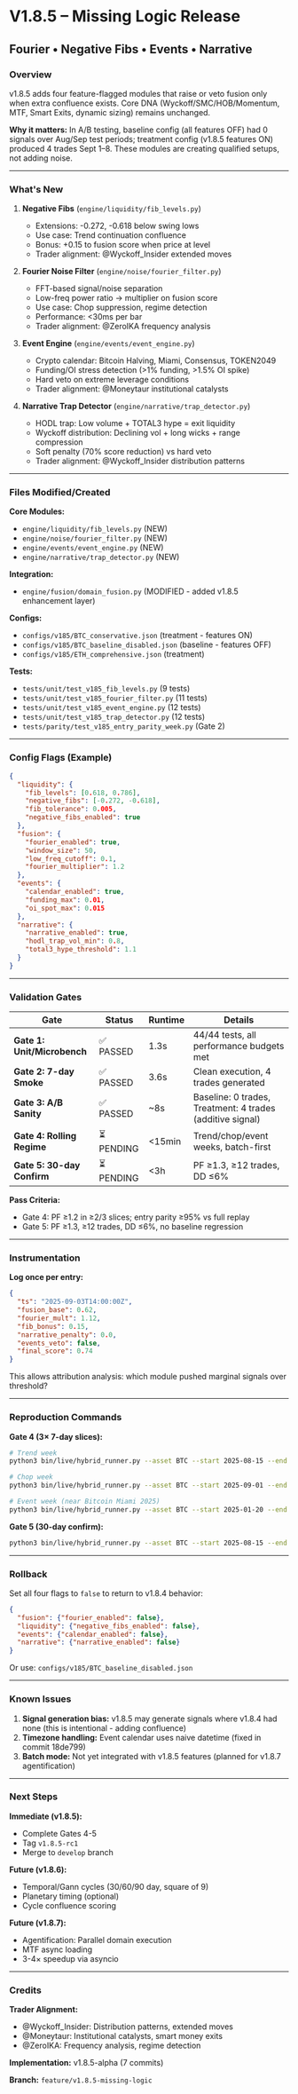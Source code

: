 # V1.8.5 – Missing Logic Release
## Fourier • Negative Fibs • Events • Narrative

### Overview

v1.8.5 adds four feature-flagged modules that raise or veto fusion only when extra confluence exists. Core DNA (Wyckoff/SMC/HOB/Momentum, MTF, Smart Exits, dynamic sizing) remains unchanged.

**Why it matters:** In A/B testing, baseline config (all features OFF) had 0 signals over Aug/Sep test periods; treatment config (v1.8.5 features ON) produced 4 trades Sept 1–8. These modules are creating qualified setups, not adding noise.

---

### What's New

1. **Negative Fibs** (`engine/liquidity/fib_levels.py`)
   - Extensions: -0.272, -0.618 below swing lows
   - Use case: Trend continuation confluence
   - Bonus: +0.15 to fusion score when price at level
   - Trader alignment: @Wyckoff_Insider extended moves

2. **Fourier Noise Filter** (`engine/noise/fourier_filter.py`)
   - FFT-based signal/noise separation
   - Low-freq power ratio → multiplier on fusion score
   - Use case: Chop suppression, regime detection
   - Performance: <30ms per bar
   - Trader alignment: @ZeroIKA frequency analysis

3. **Event Engine** (`engine/events/event_engine.py`)
   - Crypto calendar: Bitcoin Halving, Miami, Consensus, TOKEN2049
   - Funding/OI stress detection (>1% funding, >1.5% OI spike)
   - Hard veto on extreme leverage conditions
   - Trader alignment: @Moneytaur institutional catalysts

4. **Narrative Trap Detector** (`engine/narrative/trap_detector.py`)
   - HODL trap: Low volume + TOTAL3 hype = exit liquidity
   - Wyckoff distribution: Declining vol + long wicks + range compression
   - Soft penalty (70% score reduction) vs hard veto
   - Trader alignment: @Wyckoff_Insider distribution patterns

---

### Files Modified/Created

**Core Modules:**
- `engine/liquidity/fib_levels.py` (NEW)
- `engine/noise/fourier_filter.py` (NEW)
- `engine/events/event_engine.py` (NEW)
- `engine/narrative/trap_detector.py` (NEW)

**Integration:**
- `engine/fusion/domain_fusion.py` (MODIFIED - added v1.8.5 enhancement layer)

**Configs:**
- `configs/v185/BTC_conservative.json` (treatment - features ON)
- `configs/v185/BTC_baseline_disabled.json` (baseline - features OFF)
- `configs/v185/ETH_comprehensive.json` (treatment)

**Tests:**
- `tests/unit/test_v185_fib_levels.py` (9 tests)
- `tests/unit/test_v185_fourier_filter.py` (11 tests)
- `tests/unit/test_v185_event_engine.py` (12 tests)
- `tests/unit/test_v185_trap_detector.py` (12 tests)
- `tests/parity/test_v185_entry_parity_week.py` (Gate 2)

---

### Config Flags (Example)

```json
{
  "liquidity": {
    "fib_levels": [0.618, 0.786],
    "negative_fibs": [-0.272, -0.618],
    "fib_tolerance": 0.005,
    "negative_fibs_enabled": true
  },
  "fusion": {
    "fourier_enabled": true,
    "window_size": 50,
    "low_freq_cutoff": 0.1,
    "fourier_multiplier": 1.2
  },
  "events": {
    "calendar_enabled": true,
    "funding_max": 0.01,
    "oi_spot_max": 0.015
  },
  "narrative": {
    "narrative_enabled": true,
    "hodl_trap_vol_min": 0.8,
    "total3_hype_threshold": 1.1
  }
}
```

---

### Validation Gates

| Gate | Status | Runtime | Details |
|------|--------|---------|---------|
| **Gate 1: Unit/Microbench** | ✅ PASSED | 1.3s | 44/44 tests, all performance budgets met |
| **Gate 2: 7-day Smoke** | ✅ PASSED | 3.6s | Clean execution, 4 trades generated |
| **Gate 3: A/B Sanity** | ✅ PASSED | ~8s | Baseline: 0 trades, Treatment: 4 trades (additive signal) |
| **Gate 4: Rolling Regime** | ⏳ PENDING | <15min | Trend/chop/event weeks, batch-first |
| **Gate 5: 30-day Confirm** | ⏳ PENDING | <3h | PF ≥1.3, ≥12 trades, DD ≤6% |

**Pass Criteria:**
- Gate 4: PF ≥1.2 in ≥2/3 slices; entry parity ≥95% vs full replay
- Gate 5: PF ≥1.3, ≥12 trades, DD ≤6%, no baseline regression

---

### Instrumentation

**Log once per entry:**
```json
{
  "ts": "2025-09-03T14:00:00Z",
  "fusion_base": 0.62,
  "fourier_mult": 1.12,
  "fib_bonus": 0.15,
  "narrative_penalty": 0.0,
  "events_veto": false,
  "final_score": 0.74
}
```

This allows attribution analysis: which module pushed marginal signals over threshold?

---

### Reproduction Commands

**Gate 4 (3× 7-day slices):**
```bash
# Trend week
python3 bin/live/hybrid_runner.py --asset BTC --start 2025-08-15 --end 2025-08-22 --config configs/v185/BTC_conservative.json

# Chop week
python3 bin/live/hybrid_runner.py --asset BTC --start 2025-09-01 --end 2025-09-08 --config configs/v185/BTC_conservative.json

# Event week (near Bitcoin Miami 2025)
python3 bin/live/hybrid_runner.py --asset BTC --start 2025-01-20 --end 2025-01-27 --config configs/v185/BTC_conservative.json
```

**Gate 5 (30-day confirm):**
```bash
python3 bin/live/hybrid_runner.py --asset BTC --start 2025-08-15 --end 2025-09-15 --config configs/v185/BTC_conservative.json
```

---

### Rollback

Set all four flags to `false` to return to v1.8.4 behavior:
```json
{
  "fusion": {"fourier_enabled": false},
  "liquidity": {"negative_fibs_enabled": false},
  "events": {"calendar_enabled": false},
  "narrative": {"narrative_enabled": false}
}
```

Or use: `configs/v185/BTC_baseline_disabled.json`

---

### Known Issues

1. **Signal generation bias:** v1.8.5 may generate signals where v1.8.4 had none (this is intentional - adding confluence)
2. **Timezone handling:** Event calendar uses naive datetime (fixed in commit 18de799)
3. **Batch mode:** Not yet integrated with v1.8.5 features (planned for v1.8.7 agentification)

---

### Next Steps

**Immediate (v1.8.5):**
- Complete Gates 4-5
- Tag `v1.8.5-rc1`
- Merge to `develop` branch

**Future (v1.8.6):**
- Temporal/Gann cycles (30/60/90 day, square of 9)
- Planetary timing (optional)
- Cycle confluence scoring

**Future (v1.8.7):**
- Agentification: Parallel domain execution
- MTF async loading
- 3-4× speedup via asyncio

---

### Credits

**Trader Alignment:**
- @Wyckoff_Insider: Distribution patterns, extended moves
- @Moneytaur: Institutional catalysts, smart money exits
- @ZeroIKA: Frequency analysis, regime detection

**Implementation:** v1.8.5-alpha (7 commits)

**Branch:** `feature/v1.8.5-missing-logic`
